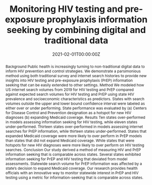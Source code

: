 ---
title: "Monitoring HIV testing and pre-exposure prophylaxis information seeking by combining digital and traditional data"

authors:
- "Derek C. Johnson"
- "Alicia L. Nobles"
- "admin"
- "Michael Liu"
- "Eric C. Leas"
- "Steffanie A. Strathdee"
- "Davey M. Smith"
- "John W. Ayers"
date: "2021-02-01T00:00:00Z"
doi: "10.1186/s12879-021-05907-0"
venue: "BMC Infectious Diseases"
publishDate: "2017-01-01T00:00:00Z"
publication_types: ["2"]
abstract: "Background
Public health is increasingly turning to non-traditional digital data to inform HIV prevention and control strategies. We demonstrate a parsimonious method using both traditional survey and internet search histories to provide new insights into HIV testing and pre-exposure prophylaxis (PrEP) information seeking that can be easily extended to other settings.

Method
We modeled how US internet search volumes from 2019 for HIV testing and PrEP compared against expected search volumes for HIV testing and PrEP using state HIV prevalence and socioeconomic characteristics as predictors. States with search volumes outside the upper and lower bound confidence interval were labeled as either over or under performing. State performance was evaluated by (a) Centers for Disease Control and Prevention designation as a hotspot for new HIV diagnoses (b) expanding Medicaid coverage.

Results
Ten states over-performed in models assessing information seeking for HIV testing, while eleven states under-performed. Thirteen states over-performed in models assessing internet searches for PrEP information, while thirteen states under-performed. States that expanded Medicaid coverage were more likely to over perform in PrEP models than states that did not expand Medicaid coverage. While states that were hotspots for new HIV diagnoses were more likely to over perform on HIV testing searches.

Conclusion
Our study derived a method of measuring HIV and PrEP information seeking that is comparable across states. Several states exhibited information seeking for PrEP and HIV testing that deviated from model assessments. Statewide search volume for PrEP information was affected by a state’s decision to expand Medicaid coverage. Our research provides health officials with an innovative way to monitor statewide interest in PrEP and HIV testing using a metric for information-seeking that is comparable across states."
summary: "Johnson, D. C., Nobles, A. L., Caputi, T. L., Liu, M., Leas, E. C., Strathdee, S. A.,  Ayers, J. W. (2021). Monitoring HIV testing and pre-exposure prophylaxis information seeking by combining digital and traditional data. BMC Infectious Diseases, 21(1). doi:10.1186/s12879-021-05907-0"
tags: 
featured: false
links:
- name: Paper Link
  url: "https://bmcinfectdis.biomedcentral.com/articles/10.1186/s12879-021-05907-0"
url_pdf: "/files/BMCID-2021.pdf"
image:
  focal_point: ""
  preview_only: false
---
